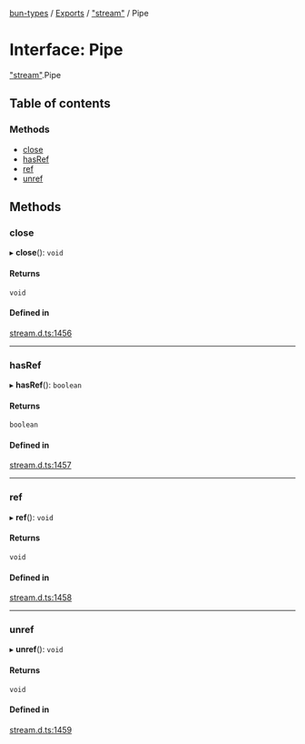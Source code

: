 [bun-types](https://github.com/oven-sh/bun-types/blob/master/api-docs/README.md) / [Exports](https://github.com/oven-sh/bun-types/blob/master/api-docs/modules.md) / ["stream"](https://github.com/oven-sh/bun-types/blob/master/api-docs/modules/stream_.md) / Pipe

# Interface: Pipe

["stream"](https://github.com/oven-sh/bun-types/blob/master/api-docs/modules/stream_.md).Pipe

## Table of contents

### Methods

- [close](https://github.com/oven-sh/bun-types/blob/master/api-docs/interfaces/stream_.Pipe.md#close)
- [hasRef](https://github.com/oven-sh/bun-types/blob/master/api-docs/interfaces/stream_.Pipe.md#hasref)
- [ref](https://github.com/oven-sh/bun-types/blob/master/api-docs/interfaces/stream_.Pipe.md#ref)
- [unref](https://github.com/oven-sh/bun-types/blob/master/api-docs/interfaces/stream_.Pipe.md#unref)

## Methods

### close

▸ **close**(): `void`

#### Returns

`void`

#### Defined in

[stream.d.ts:1456](https://github.com/valgaze/bun-types/blob/6f8dbf8/stream.d.ts#L1456)

___

### hasRef

▸ **hasRef**(): `boolean`

#### Returns

`boolean`

#### Defined in

[stream.d.ts:1457](https://github.com/valgaze/bun-types/blob/6f8dbf8/stream.d.ts#L1457)

___

### ref

▸ **ref**(): `void`

#### Returns

`void`

#### Defined in

[stream.d.ts:1458](https://github.com/valgaze/bun-types/blob/6f8dbf8/stream.d.ts#L1458)

___

### unref

▸ **unref**(): `void`

#### Returns

`void`

#### Defined in

[stream.d.ts:1459](https://github.com/valgaze/bun-types/blob/6f8dbf8/stream.d.ts#L1459)
